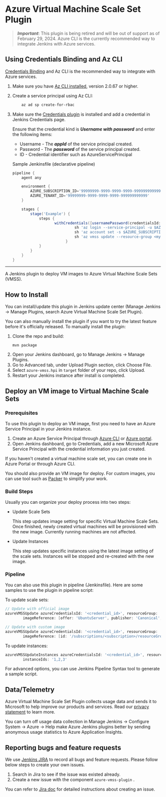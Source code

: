 # Azure Virtual Machine Scale Set Plugin

> ***Important***: This plugin is being retired and will be out of support as of February 29, 2024. Azure CLI is the currently recommended way to integrate Jenkins with Azure services.

## Using Credentials Binding and Az CLI

[Credentials Binding](https://plugins.jenkins.io/credentials-binding/) and Az CLI is the recommended way to integrate with Azure services.

1. Make sure you have [Az CLI installed](https://docs.microsoft.com/en-us/cli/azure/install-azure-cli), version 2.0.67 or higher.
2. Create a service principal using Az CLI:

    ```bash
        az ad sp create-for-rbac
    ```

3. Make sure the [Credentials plugin](https://plugins.jenkins.io/credentials/) is installed and add a credential in Jenkins Credentials page.

   Ensure that the credential kind is ***Username with password*** and enter the following items:
    * Username - The ***appId*** of the service principal created.
    * Password - The ***password*** of the service principal created.
    * ID - Credential identifier such as AzureServicePrincipal

   Sample Jenkinsfile (declarative pipeline)

    ```groovy
    pipeline {
        agent any

        environment {
            AZURE_SUBSCRIPTION_ID='99999999-9999-9999-9999-999999999999'
            AZURE_TENANT_ID='99999999-9999-9999-9999-999999999999'
        }

        stages {
            stage('Example') {
                steps {
                       withCredentials([usernamePassword(credentialsId: 'myAzureCredential', passwordVariable: 'AZURE_CLIENT_SECRET', usernameVariable: 'AZURE_CLIENT_ID')]) {
                                sh 'az login --service-principal -u $AZURE_CLIENT_ID -p $AZURE_CLIENT_SECRET -t $AZURE_TENANT_ID'
                                sh 'az account set -s $AZURE_SUBSCRIPTION_ID'
                                sh 'az vmss update --resource-group <myVMSSResourceGroup> --name <myVmScaleSet> --set virtualMachineProfile.storageProfile.imageReference.id=/subscriptions/$AZURE_SUBSCRIPTION_ID>/resourceGroups/<myVMSSResourceGroup>/providers/Microsoft.Compute/galleries/<myVMSSGallery>/images/MyImage/versions/0.0.<BuildId>'
                            }
                }
            }
        }
    }
    ```

---

A Jenkins plugin to deploy VM images to Azure Virtual Machine Scale Sets (VMSS).

## How to Install

You can install/update this plugin in Jenkins update center (Manage Jenkins -> Manage Plugins, search Azure Virtual Machine Scale Set Plugin).

You can also manually install the plugin if you want to try the latest feature before it's officially released.
To manually install the plugin:

1. Clone the repo and build:
   ```
   mvn package
   ```
2. Open your Jenkins dashboard, go to Manage Jenkins -> Manage Plugins.
3. Go to Advanced tab, under Upload Plugin section, click Choose File.
4. Select `azure-vmss.hpi` in `target` folder of your repo, click Upload.
5. Restart your Jenkins instance after install is completed.

## Deploy an VM image to Virtual Machine Scale Sets

### Prerequisites

To use this plugin to deploy an VM image, first you need to have an Azure Service Principal in your Jenkins instance.

1. Create an Azure Service Principal through [Azure CLI](https://docs.microsoft.com/en-us/cli/azure/create-an-azure-service-principal-azure-cli?toc=%2fazure%2fazure-resource-manager%2ftoc.json) or [Azure portal](https://docs.microsoft.com/en-us/azure/azure-resource-manager/resource-group-create-service-principal-portal).
2. Open Jenkins dashboard, go to Credentials, add a new Microsoft Azure Service Principal with the credential information you just created.

If you haven't created a virtual machine scale set, you can create one in Azure Portal or through Azure CLI.

You should also provide an VM image for deploy. For custom images, you can use tool such as [Packer](https://www.packer.io) to simplify your work.

### Build Steps

Usually you can organize your deploy process into two steps:

* Update Scale Sets

  This step updates image setting for specific Virtual Machine Scale Sets. Once finished, newly created virtual machines will be provisioned with the new image. Currently running machines are not affected.

* Update Instances

  This step updates specific instances using the latest image setting of the scale sets. Instances will be stopped and re-created with the new image.

### Pipeline

You can also use this plugin in pipeline (Jenkinsfile). Here are some samples to use the plugin in pipeline script:

To update scale sets:

```groovy
// Update with official image
azureVMSSUpdate azureCredentialsId: '<credential_id>', resourceGroup: '<resource_group_name>', name: '<name>',
        imageReference: [offer: 'UbuntuServer', publisher: 'Canonical', sku: '16.04-LTS', version: 'latest']

// Update with custom image
azureVMSSUpdate azureCredentialsId: '<credential_id>', resourceGroup: '<resource_group_name>', name: '<name>',
        imageReference: [id: '/subscriptions/<subscription>/resourceGroups/<resource_group_name>/providers/Microsoft.Compute/images/<image_name>']
```

To update instances:

```groovy
azureVMSSUpdateInstances azureCredentialsId: '<credential_id>', resourceGroup: '<resource_group_name>', name: '<name>',
        instanceIds: '1,2,3'
```

For advanced options, you can use Jenkins Pipeline Syntax tool to generate a sample script.

## Data/Telemetry

Azure Virtual Machine Scale Set Plugin collects usage data and sends it to Microsoft to help improve our products and services. Read our [privacy statement](http://go.microsoft.com/fwlink/?LinkId=521839) to learn more.

You can turn off usage data collection in Manage Jenkins -> Configure System -> Azure -> Help make Azure Jenkins plugins better by sending anonymous usage statistics to Azure Application Insights.

## Reporting bugs and feature requests

We use [Jenkins JIRA](https://issues.jenkins-ci.org/) to record all bugs and feature requests. Please follow below steps to create your own issues.

1. Search in Jira to see if the issue was existed already.
2. Create a new issue with the component `azure-vmss-plugin` .

You can refer to [Jira doc](https://confluence.atlassian.com/jiracoreserver/creating-issues-and-sub-tasks-939937904.html#Creatingissuesandsub-tasks-Creatinganissue) for detailed instructions about creating an issue.